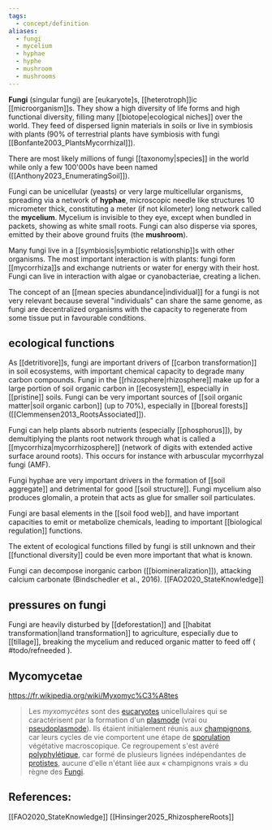 ```yaml
---
tags:
  - concept/definition
aliases:
  - fungi
  - mycelium
  - hyphae
  - hyphe
  - mushroom
  - mushrooms
---
```

**Fungi** (singular fungi) are [eukaryote]s, [[heterotroph]]ic [[microorganism]]s. They show a high diversity of life forms and high functional diversity, filling many [[biotope|ecological niches]] over the world. They feed of dispersed lignin materials in soils or live in symbiosis with plants (90% of terrestrial plants have symbiosis with fungi [[Bonfante2003_PlantsMycorrhizal]]).

There are most likely millions of fungi [[taxonomy|species]] in the world while only a few 100'000s have been named ([[Anthony2023_EnumeratingSoil]]).

Fungi can be unicellular (yeasts) or very large multicellular organisms, spreading via a network of **hyphae**, microscopic needle like structures 10 micrometer thick, constituting a meter (if not kilometer) long network called the **mycelium**. Mycelium is invisible to they eye, except when bundled in packets, showing as white small roots. Fungi can also disperse via spores, emitted by their above ground fruits (the **mushroom**). 

Many fungi live in a [[symbiosis|symbiotic relationship]]s with other organisms. The most important interaction is with plants: fungi form [[mycorrhiza]]s and exchange nutrients or water for energy with their host. Fungi can live in interaction with algae or cyanobacteriae, creating a lichen.

The concept of an [[mean species abundance|individual]] for a fungi is not very relevant because several "individuals" can share the same genome, as fungi are decentralized organisms with the capacity to regenerate from some tissue put in favourable conditions.
## ecological functions 
As [[detritivore]]s, fungi are important drivers of [[carbon transformation]] in soil ecosystems, with important chemical capacity to degrade many carbon compounds. Fungi in the [[rhizosphere|rhizosphere]] make up for a large portion of soil organic carbon in [[ecosystem]], especially in [[pristine]] soils.
Fungi can be very important sources of [[soil organic matter|soil organic carbon]] (up to 70%), especially in [[boreal forests]] ([[Clemmensen2013_RootsAssociated]]).

Fungi can help plants absorb nutrients (especially [[phosphorus]]), by demultiplying the plants root network through what is called a [[mycorrhiza|mycorrhizosphere]] (network of digits with extended active surface around roots). This occurs for instance with arbuscular mycorrhyzal fungi (AMF).

Fungi hyphae are very important drivers in the formation of [[soil aggregate]] and detrimental for good [[soil structure]]. Fungi mycelium also produces glomalin, a protein that acts as glue for smaller soil particulates.

Fungi are basal elements in the [[soil food web]], and have important capacities to emit or metabolize chemicals, leading to important [[biological regulation]] functions.

The extent of ecological functions filled by fungi is still unknown and their [[functional diversity]] could be even more important that what is known.

Fungi can decompose inorganic carbon ([[biomineralization]]), attacking calcium carbonate (Bindschedler et al., 2016). [[FAO2020_StateKnowledge]]
## pressures on fungi
Fungi are heavily disturbed by [[deforestation]] and [[habitat transformation|land transformation]] to agriculture, especially due to [[tillage]], breaking the mycelium and reduced organic matter to feed off ( #todo/refneeded ).
## Mycomycetae
https://fr.wikipedia.org/wiki/Myxomyc%C3%A8tes
> Les *myxomycètes* sont des [eucaryotes](https://fr.wikipedia.org/wiki/Eukaryota "Eukaryota") unicellulaires qui se caractérisent par la formation d'un [plasmode](https://fr.wikipedia.org/wiki/Plasmode "Plasmode") (vrai ou [pseudoplasmode](https://fr.wikipedia.org/w/index.php?title=Pseudoplasmode&action=edit&redlink=1 "Pseudoplasmode (page inexistante)")). Ils étaient initialement réunis aux [champignons](https://fr.wikipedia.org/wiki/Champignon "Champignon"), car leurs cycles de vie comportent une étape de [sporulation](https://fr.wikipedia.org/wiki/Sporulation "Sporulation") végétative macroscopique. Ce regroupement s'est avéré [polyphylétique](https://fr.wikipedia.org/wiki/Polyphyl%C3%A9tique "Polyphylétique"), car formé de plusieurs lignées indépendantes de [protistes](https://fr.wikipedia.org/wiki/Protiste "Protiste"), aucune d'elle n'étant liée aux « champignons vrais » du règne des [Fungi](https://fr.wikipedia.org/wiki/Fungi "Fungi").

## References:
[[FAO2020_StateKnowledge]]
[[Hinsinger2025_RhizosphereRoots]]